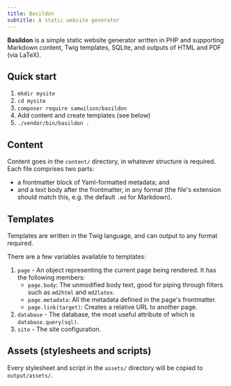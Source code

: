 ```yaml
---
title: Basildon
subtitle: A static website generator
---
```


**Basildon** is a simple static website generator
written in PHP and supporting Markdown content, Twig templates,
SQLite, and outputs of HTML and PDF (via LaTeX).

## Quick start

1. `mkdir mysite`
2. `cd mysite`
3. `composer require samwilson/basildon`
4. Add content and create templates (see below)
5. `./vendor/bin/basildon .`

## Content

Content goes in the `content/` directory, in whatever structure is required.
Each file comprises two parts:

* a frontmatter block of Yaml-formatted metadata; and
* and a text body after the frontmatter, in any format
  (the file's extension should match this, e.g. the default `.md` for Markdown).

## Templates

Templates are written in the Twig language, and can output to any format required.

There are a few variables available to templates:

1. `page` - An object representing the current page being rendered.
   It has the following members:
   * `page.body`: The unmodified body text,
     good for piping through filters such as `md2html` and `md2latex`.
   * `page.metadata`: All the metadata defined in the page's frontmatter.
   * `page.link(target)`: Creates a relative URL to another page.
2. `database` - The database,
   the most useful attribute of which is `database.query(sql)`.
3. `site` - The site configuration.

## Assets (stylesheets and scripts)

Every stylesheet and script in the `assets/` directory
will be copied to `output/assets/`. 
